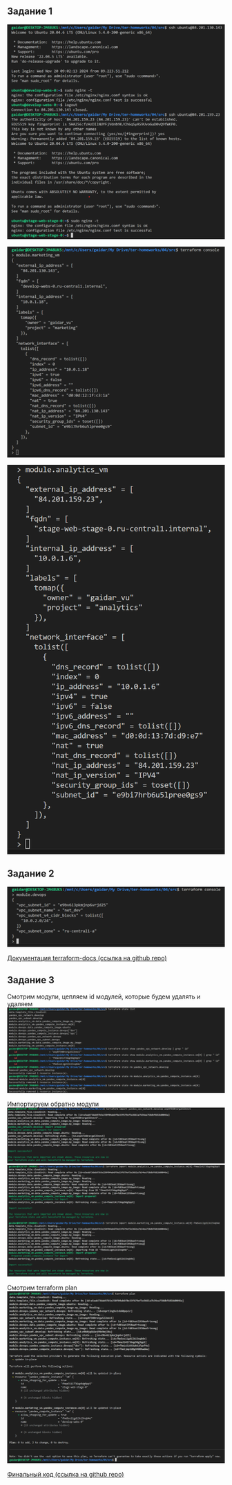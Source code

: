 ## Задание 1

![alt text](image.png)

![alt text](image-1.png)

![alt text](image-2.png)

## Задание 2

![alt text](image-4.png)

[Документация terraform-docs (ссылка на github repo)](https://github.com/gaidarvu/ter-homeworks/blob/terraform-04/04/src/spec.md)

## Задание 3

Смотрим модули, цепляем id модулей, которые будем удалять и удаляем
![alt text](image-3.png)

Импортируем обратно модули
![alt text](image-5.png)
![alt text](image-6.png)

Смотрим terraform plan
![alt text](image-7.png)

[Финальный код (ссылка на github repo)](https://github.com/gaidarvu/ter-homeworks/tree/terraform-04/04/src)
